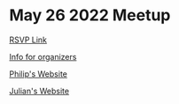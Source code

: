 # May 26 2022 Meetup

[RSVP Link](https://withfriends.co/event/14312311/max_meetup_los_angeles)

[Info for organizers](https://docs.google.com/document/d/14vzabtnGtFaBIVTtOG3QlPcXRwzUDRJtqN_lHVwVjlc/edit#)

[Philip's Website](https://philip-meyer.com/)

[Julian's Website](https://julianstein.net/about)


